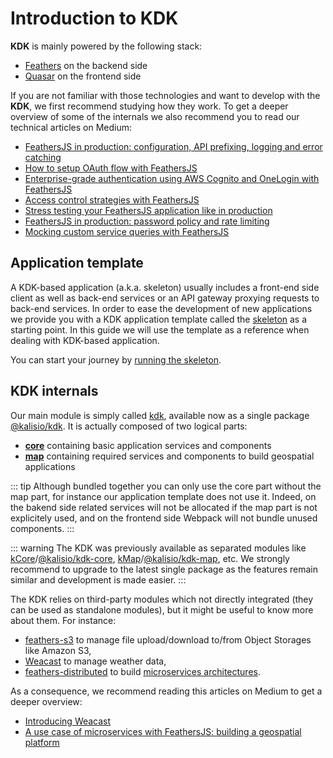 # Introduction to KDK

**KDK** is mainly powered by the following stack:
* [Feathers](https://feathersjs.com/) on the backend side
* [Quasar](https://quasar.dev/) on the frontend side

If you are not familiar with those technologies and want to develop with the **KDK**, we first recommend studying how they work. To get a deeper overview of some of the internals we also recommend you to read our technical articles on Medium:
* [FeathersJS in production: configuration, API prefixing, logging and error catching](https://blog.feathersjs.com/feathersjs-in-production-configuration-api-prefixing-logging-and-error-catching-2a80e044e233)
* [How to setup OAuth flow with FeathersJS](https://blog.feathersjs.com/how-to-setup-oauth-flow-with-featherjs-522bdecb10a8)
* [Enterprise-grade authentication using AWS Cognito and OneLogin with FeathersJS](https://blog.feathersjs.com/enterprise-grade-authentication-using-aws-cognito-and-onelogin-with-feathersjs-d4c6f46ab123)
* [Access control strategies with FeathersJS](https://blog.feathersjs.com/access-control-strategies-with-feathersjs-72452268739d)
* [Stress testing your FeathersJS application like in production](https://blog.feathersjs.com/stress-testing-your-feathersjs-application-like-in-production-4b8611ee8d9e)
* [FeathersJS in production: password policy and rate limiting](https://blog.feathersjs.com/feathersjs-in-production-password-policy-and-rate-limiting-32c9874dc563)
* [Mocking custom service queries with FeathersJS](https://blog.feathersjs.com/mocking-custom-service-queries-with-feathersjs-3aae74003259)

## Application template

A KDK-based application (a.k.a. skeleton) usually includes a front-end side client as well as back-end services or an API gateway proxying requests to back-end services. In order to ease the development of new applications we provide you with a KDK application template called the [skeleton](https://kalisio.github.io/skeleton) as a starting point. In this guide we will use the template as a reference when dealing with KDK-based application.

You can start your journey by [running the skeleton](https://kalisio.github.io/skeleton/guides/installing.html).

## KDK internals

Our main module is simply called [kdk](https://github.com/kalisio/kdk), available now as a single package [@kalisio/kdk](https://www.npmjs.com/package/@kalisio/kdk). It is actually composed of two logical parts:
* **[core](../../api/core)** containing basic application services and components
* **[map](../../api/map)** containing required services and components to build geospatial applications

::: tip
Although bundled together you can only use the core part without the map part, for instance our application template does not use it. Indeed, on the bakend side related services will not be allocated if the map part is not explicitely used, and on the frontend side Webpack will not bundle unused components.
:::

::: warning
The KDK was previously available as separated modules like [kCore](https://github.com/kalisio/kCore)/[@kalisio/kdk-core](https://www.npmjs.com/package/@kalisio/kdk-core), [kMap](https://github.com/kalisio/kMap)/[@kalisio/kdk-map](https://www.npmjs.com/package/@kalisio/kdk-map), etc. We strongly recommend to upgrade to the latest single package as the features remain similar and development is made easier.
:::

The KDK relies on third-party modules which not directly integrated (they can be used as standalone modules), but it might be useful to know more about them. For instance:
* [feathers-s3](https://github.com/kalisio/feathers-s3) to manage file upload/download to/from Object Storages like Amazon S3,
* [Weacast](https://weacast.github.io/weacast/) to manage weather data,
* [feathers-distributed](https://github.com/kalisio/feathers-distributed) to build [microservices architectures](../../architecture/global-architecture.md).

As a consequence, we recommend reading this articles on Medium to get a deeper overview:
* [Introducing Weacast](https://towardsdatascience.com/introducing-weacast-e6e98487b2a8)
* [A use case of microservices with FeathersJS: building a geospatial platform](https://blog.feathersjs.com/a-use-case-of-microservices-with-feathersjs-building-a-geospatial-platform-56373604db71)

